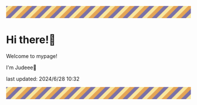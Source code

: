 <!-- Header image -->
<img src="./pokemon/pokemon_19.png" width="1000">

# Hi there!👋

Welcome to mypage!

I'm Judeee🐷

last updated: 2024/6/28 10:32

<!-- Footer image -->
<img src="./pokemon/pokemon_19.png" width="1000">
